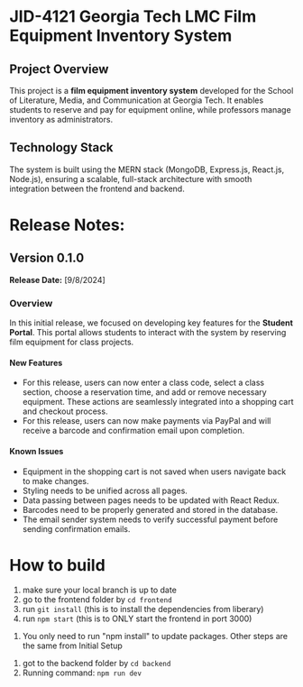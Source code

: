 # JID-4121 Georgia Tech LMC Film Equipment Inventory System

## Project Overview

This project is a **film equipment inventory system** developed for the School of Literature, Media, and Communication at Georgia Tech. It enables students to reserve and pay for equipment online, while professors manage inventory as administrators.

## Technology Stack

The system is built using the MERN stack (MongoDB, Express.js, React.js, Node.js), ensuring a scalable, full-stack architecture with smooth integration between the frontend and backend.


# Release Notes: 

## Version 0.1.0
**Release Date:** [9/8/2024]

### Overview

In this initial release, we focused on developing key features for the **Student Portal**. This portal allows students to interact with the system by reserving film equipment for class projects.

#### New Features

- For this release, users can now enter a class code, select a class section, choose a reservation time, and add or remove necessary equipment. These actions are seamlessly integrated into a shopping cart and checkout process.
- For this release, users can now make payments via PayPal and will receive a barcode and confirmation email upon completion.

#### Known Issues

- Equipment in the shopping cart is not saved when users navigate back to make changes.
- Styling needs to be unified across all pages.
- Data passing between pages needs to be updated with React Redux.
- Barcodes need to be properly generated and stored in the database.
- The email sender system needs to verify successful payment before sending confirmation emails.


# How to build
<!-- Frontend Initial Setup -->

1. make sure your local branch is up to date
2. go to the frontend folder by ```cd frontend```
3. run ```git install``` (this is to install the dependencies from liberary)
4. run ```npm start``` (this is to ONLY start the frontend in port 3000)

<!-- Frontend Update -->

1. You only need to run "npm install" to update packages. Other steps are the same from Initial Setup


<!-- Backend -->
1. got to the backend folder by ```cd backend```
2. Running command: ```npm run dev```
